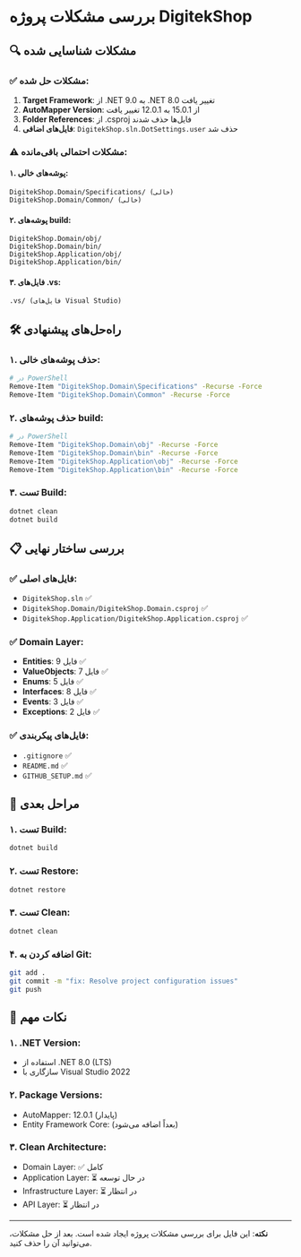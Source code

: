 # بررسی مشکلات پروژه DigitekShop

## 🔍 مشکلات شناسایی شده

### ✅ مشکلات حل شده:
1. **Target Framework**: از .NET 9.0 به .NET 8.0 تغییر یافت
2. **AutoMapper Version**: از 15.0.1 به 12.0.1 تغییر یافت
3. **Folder References**: از .csproj فایل‌ها حذف شدند
4. **فایل‌های اضافی**: `DigitekShop.sln.DotSettings.user` حذف شد

### ⚠️ مشکلات احتمالی باقی‌مانده:

#### **۱. پوشه‌های خالی:**
```
DigitekShop.Domain/Specifications/ (خالی)
DigitekShop.Domain/Common/ (خالی)
```

#### **۲. پوشه‌های build:**
```
DigitekShop.Domain/obj/
DigitekShop.Domain/bin/
DigitekShop.Application/obj/
DigitekShop.Application/bin/
```

#### **۳. فایل‌های .vs:**
```
.vs/ (فایل‌های Visual Studio)
```

## 🛠️ راه‌حل‌های پیشنهادی

### **۱. حذف پوشه‌های خالی:**
```bash
# در PowerShell
Remove-Item "DigitekShop.Domain\Specifications" -Recurse -Force
Remove-Item "DigitekShop.Domain\Common" -Recurse -Force
```

### **۲. حذف پوشه‌های build:**
```bash
# در PowerShell
Remove-Item "DigitekShop.Domain\obj" -Recurse -Force
Remove-Item "DigitekShop.Domain\bin" -Recurse -Force
Remove-Item "DigitekShop.Application\obj" -Recurse -Force
Remove-Item "DigitekShop.Application\bin" -Recurse -Force
```

### **۳. تست Build:**
```bash
dotnet clean
dotnet build
```

## 📋 بررسی ساختار نهایی

### **✅ فایل‌های اصلی:**
- `DigitekShop.sln` ✅
- `DigitekShop.Domain/DigitekShop.Domain.csproj` ✅
- `DigitekShop.Application/DigitekShop.Application.csproj` ✅

### **✅ Domain Layer:**
- **Entities**: 9 فایل ✅
- **ValueObjects**: 7 فایل ✅
- **Enums**: 5 فایل ✅
- **Interfaces**: 8 فایل ✅
- **Events**: 3 فایل ✅
- **Exceptions**: 2 فایل ✅

### **✅ فایل‌های پیکربندی:**
- `.gitignore` ✅
- `README.md` ✅
- `GITHUB_SETUP.md` ✅

## 🚀 مراحل بعدی

### **۱. تست Build:**
```bash
dotnet build
```

### **۲. تست Restore:**
```bash
dotnet restore
```

### **۳. تست Clean:**
```bash
dotnet clean
```

### **۴. اضافه کردن به Git:**
```bash
git add .
git commit -m "fix: Resolve project configuration issues"
git push
```

## 🔧 نکات مهم

### **۱. .NET Version:**
- استفاده از .NET 8.0 (LTS)
- سازگاری با Visual Studio 2022

### **۲. Package Versions:**
- AutoMapper: 12.0.1 (پایدار)
- Entity Framework Core: (بعداً اضافه می‌شود)

### **۳. Clean Architecture:**
- Domain Layer: ✅ کامل
- Application Layer: ⏳ در حال توسعه
- Infrastructure Layer: ⏳ در انتظار
- API Layer: ⏳ در انتظار

---

**نکته**: این فایل برای بررسی مشکلات پروژه ایجاد شده است. بعد از حل مشکلات، می‌توانید آن را حذف کنید. 